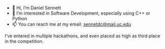 - 👋 Hi, I’m Daniel Sennett
- 👀 I’m interested in Software Development, especially using C++ or Python
- 📫 You can reach me at my email: sennetdc@mail.uc.edu

I've entered in multiple hackathons, and even placed as high as third place in the competition. 
